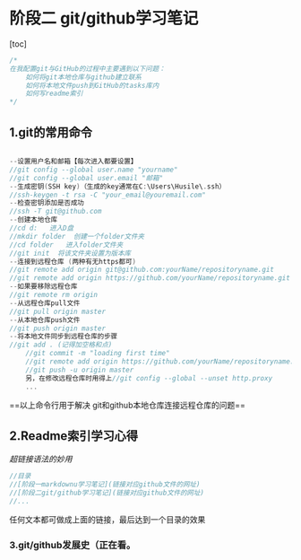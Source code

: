 # 阶段二 git/github学习笔记

[toc]

``` c
/*
在我配置git与GitHub的过程中主要遇到以下问题：
    如何将git本地仓库与github建立联系
    如何将本地文件push到GitHub的tasks库内
    如何写readme索引
*/
```

## 1.git的常用命令

``` c

--设置用户名和邮箱【每次进入都要设置】
//git config --global user.name "yourname"
//git config --global user.email "邮箱"
--生成密钥(SSH key)（生成的key通常在C:\Users\Husile\.ssh）
//ssh-keygen -t rsa -C "your_email@youremail.com"
--检查密钥添加是否成功
//ssh -T git@github.com
--创建本地仓库 
//cd d:   进入D盘
//mkdir folder  创建一个folder文件夹
//cd folder   进入folder文件夹
//git init  将该文件夹设置为版本库
--连接到远程仓库 (两种有无https都可)
//git remote add origin git@github.com:yourName/repositoryname.git
//git remote add origin https://github.com/yourName/repositoryname.git
--如果要移除远程仓库
//git remote rm origin
--从远程仓库pull文件
//git pull origin master
--从本地仓库push文件
//git push origin master
--将本地文件同步到远程仓库的步骤
//git add . (记得加空格和点)
    //git commit -m "loading first time"
    //git remote add origin https://github.com/yourName/repositoryname.git
    //git push -u origin master
    另，在修改远程仓库时用得上//git config --global --unset http.proxy
    ...
```

==以上命令行用于解决    git和github本地仓库连接远程仓库的问题== 

## 2.Readme索引学习心得

*超链接语法的妙用*

``` c
//目录
//[阶段一markdownu学习笔记](链接对应github文件的网址)
//[阶段二git/github学习笔记](链接对应github文件的网址)
//...
```

任何文本都可做成上面的链接，最后达到一个目录的效果

### 3.git/github发展史（正在看。
